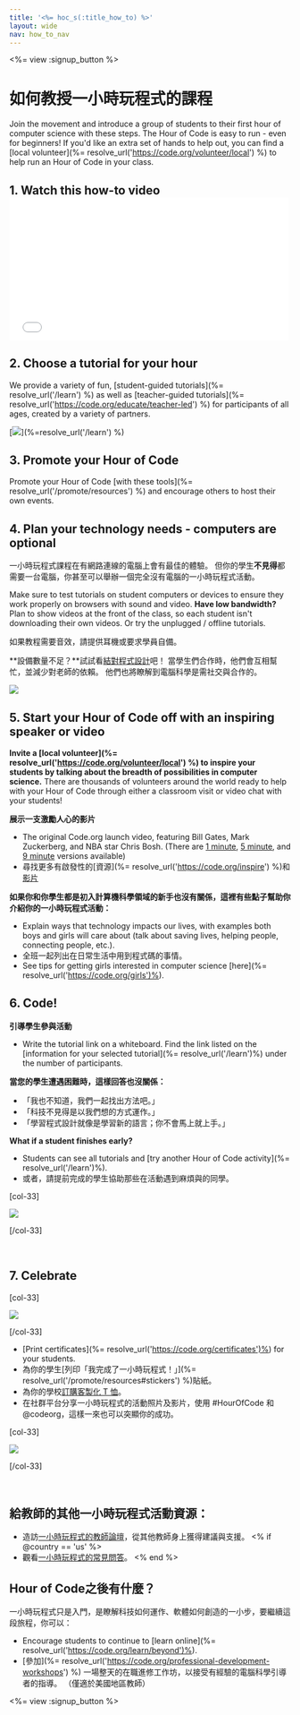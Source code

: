 ```yaml
---
title: '<%= hoc_s(:title_how_to) %>'
layout: wide
nav: how_to_nav
---
```

<%= view :signup_button %>

<h1>如何教授一小時玩程式的課程</h1>

Join the movement and introduce a group of students to their first hour of computer science with these steps. The Hour of Code is easy to run - even for beginners! If you'd like an extra set of hands to help out, you can find a [local volunteer](%= resolve_url('https://code.org/volunteer/local') %) to help run an Hour of Code in your class.

## 1. Watch this how-to video <iframe width="500" height="255" src="//www.youtube.com/embed/SrnvvWDm73k" frameborder="0" allowfullscreen mark="crwd-mark"></iframe> 

## 2. Choose a tutorial for your hour

We provide a variety of fun, [student-guided tutorials](%= resolve_url('/learn') %) as well as [teacher-guided tutorials](%= resolve_url('https://code.org/educate/teacher-led') %) for participants of all ages, created by a variety of partners.

[![](/images/fit-700/tutorials.png)](%=resolve_url('/learn') %)

## 3. Promote your Hour of Code

Promote your Hour of Code [with these tools](%= resolve_url('/promote/resources') %) and encourage others to host their own events.

## 4. Plan your technology needs - computers are optional

一小時玩程式課程在有網路連線的電腦上會有最佳的體驗。 但你的學生**不見得**都需要一台電腦，你甚至可以舉辦一個完全沒有電腦的一小時玩程式活動。

Make sure to test tutorials on student computers or devices to ensure they work properly on browsers with sound and video. **Have low bandwidth?** Plan to show videos at the front of the class, so each student isn't downloading their own videos. Or try the unplugged / offline tutorials.

如果教程需要音效，請提供耳機或要求學員自備。

**設備數量不足？**試試看[結對程式設計](https://www.youtube.com/watch?v=vgkahOzFH2Q)吧！ 當學生們合作時，他們會互相幫忙，並減少對老師的依賴。 他們也將瞭解到電腦科學是需社交與合作的。

<img src="/images/fit-350/group_ipad.jpg" />

## 5. Start your Hour of Code off with an inspiring speaker or video

**Invite a [local volunteer](%= resolve_url('https://code.org/volunteer/local') %) to inspire your students by talking about the breadth of possibilities in computer science.** There are thousands of volunteers around the world ready to help with your Hour of Code through either a classroom visit or video chat with your students!

**展示一支激勵人心的影片**

- The original Code.org launch video, featuring Bill Gates, Mark Zuckerberg, and NBA star Chris Bosh. (There are [1 minute](https://www.youtube.com/watch?v=qYZF6oIZtfc), [5 minute](https://www.youtube.com/watch?v=nKIu9yen5nc), and [9 minute](https://www.youtube.com/watch?v=dU1xS07N-FA) versions available)
- 尋找更多有啟發性的[資源](%= resolve_url('https://code.org/inspire') %)和[影片](https://www.youtube.com/playlist?list=PLzdnOPI1iJNfpD8i4Sx7U0y2MccnrNZuP)

**如果你和你學生都是初入計算機科學領域的新手也沒有關係，這裡有些點子幫助你介紹你的一小時玩程式活動：**

- Explain ways that technology impacts our lives, with examples both boys and girls will care about (talk about saving lives, helping people, connecting people, etc.).
- 全班一起列出在日常生活中用到程式碼的事情。
- See tips for getting girls interested in computer science [here](%= resolve_url('https://code.org/girls')%).

## 6. Code!

**引導學生參與活動**

- Write the tutorial link on a whiteboard. Find the link listed on the [information for your selected tutorial](%= resolve_url('/learn')%) under the number of participants.

**當您的學生遭遇困難時，這樣回答也沒關係：**

- 「我也不知道，我們一起找出方法吧。」
- 「科技不見得是以我們想的方式運作。」
- 「學習程式設計就像是學習新的語言；你不會馬上就上手。」

**What if a student finishes early?**

- Students can see all tutorials and [try another Hour of Code activity](%= resolve_url('/learn')%).
- 或者，請提前完成的學生協助那些在活動遇到麻煩與的同學。

[col-33]

![](/images/fit-250/highschoolgirls.jpeg)

[/col-33]

<p style="clear:both">&nbsp;</p>

## 7. Celebrate

[col-33]

![](/images/fit-300/boy-certificate.jpg)

[/col-33]

- [Print certificates](%= resolve_url('https://code.org/certificates')%) for your students.
- 為你的學生[列印「我完成了一小時玩程式！」](%= resolve_url('/promote/resources#stickers') %)貼紙。
- 為你的學校[訂購客製化 T 恤](http://blog.code.org/post/132608499493/hour-of-code-shirts-and-more)。
- 在社群平台分享一小時玩程式的活動照片及影片，使用 #HourOfCode 和 @codeorg，這樣一來也可以突顯你的成功。

[col-33]

![](/images/fit-260/highlight-certificates.jpg)

[/col-33]

<p style="clear:both">&nbsp;</p>

## 給教師的其他一小時玩程式活動資源：

- 造訪[一小時玩程式的教師論壇](http://forum.code.org/c/plc/hour-of-code)，從其他教師身上獲得建議與支援。 <% if @country == 'us' %>
- 觀看[一小時玩程式的常見問答](https://support.code.org/hc/en-us/categories/200147083-Hour-of-Code)。 <% end %>

## Hour of Code之後有什麼？

一小時玩程式只是入門，是瞭解科技如何運作、軟體如何創造的一小步，要繼續這段旅程，你可以：

- Encourage students to continue to [learn online](%= resolve_url('https://code.org/learn/beyond')%).
- [參加](%= resolve_url('https://code.org/professional-development-workshops') %) 一場整天的在職進修工作坊，以接受有經驗的電腦科學引導者的指導。 （僅適於美國地區教師）

<%= view :signup_button %>